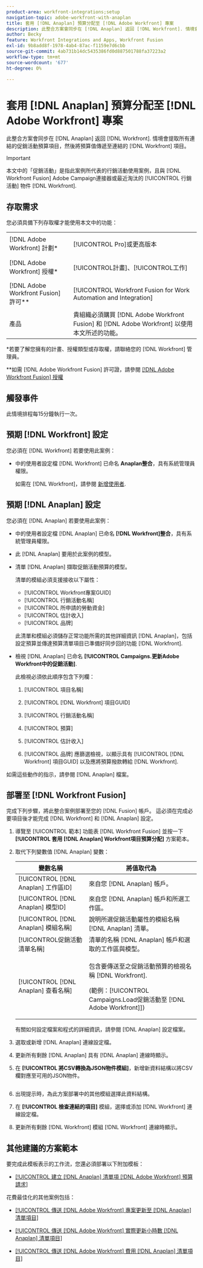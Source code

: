 ```yaml
---
product-area: workfront-integrations;setup
navigation-topic: adobe-workfront-with-anaplan
title: 套用 [!DNL Anaplan] 預算分配至 [!DNL Adobe Workfront] 專案
description: 此整合方案會同步在 [!DNL Anaplan] 返回 [!DNL Workfront]. 情境會提取所有連結的促銷活動預算項目，然後如果預算值已變更，則將預算值傳遞至連結的Workfront專案。
author: Becky
feature: Workfront Integrations and Apps, Workfront Fusion
exl-id: 9b8add8f-1978-4ab4-87ac-f1159e7d6cbb
source-git-commit: 4ab731b14dc5435386fd0d887501788fa37223a2
workflow-type: tm+mt
source-wordcount: '677'
ht-degree: 0%

---
```


# 套用 [!DNL Anaplan] 預算分配至 [!DNL Adobe Workfront] 專案

此整合方案會同步在 [!DNL Anaplan] 返回 [!DNL Workfront]. 情境會提取所有連結的促銷活動預算項目，然後將預算值傳遞至連結的 [!DNL Workfront] 項目。

>[!IMPORTANT]
>
>本文中的「促銷活動」是指此案例所代表的行銷活動使用案例，且與 [!DNL Workfront Fusion] Adobe Campaign連接器或最近淘汰的 [!UICONTROL 行銷活動] 物件 [!DNL Workfront].

## 存取需求

您必須具備下列存取權才能使用本文中的功能：

<table style="table-layout:auto"> 
 <col> 
 <col> 
 <tbody> 
  <tr> 
   <td role="rowheader">[!DNL Adobe Workfront] 計劃*</td> 
   <td> <p>[!UICONTROL Pro]或更高版本</p> </td> 
  </tr> 
  <tr data-mc-conditions=""> 
   <td role="rowheader">[!DNL Adobe Workfront] 授權*</td> 
   <td> <p>[!UICONTROL計畫]、[!UICONTROL工作]</p> </td> 
  </tr> 
  <tr> 
   <td role="rowheader">[!DNL Adobe Workfront Fusion] 許可**</td> 
   <td> <p>[!UICONTROL Workfront Fusion for Work Automation and Integration] </p> </td> 
  </tr> 
  <tr> 
   <td role="rowheader">產品</td> 
   <td>貴組織必須購買 [!DNL Adobe Workfront Fusion] 和 [!DNL Adobe Workfront] 以使用本文所述的功能。</td> 
  </tr> 
 </tbody> 
</table>

&#42;若要了解您擁有的計畫、授權類型或存取權，請聯絡您的 [!DNL Workfront] 管理員。

&#42;&#42;如需 [!DNL Adobe Workfront Fusion] 許可證，請參閱 [[!DNL Adobe Workfront Fusion] 授權](../../workfront-fusion/get-started/license-automation-vs-integration.md)

## 觸發事件

此情境排程每15分鐘執行一次。

## 預期 [!DNL Workfront] 設定

您必須在 [!DNL Workfront] 若要使用此案例：

* 中的使用者設定檔 [!DNL Workfront] 已命名 **Anaplan整合**，具有系統管理員權限。

   如需在 [!DNL Workfront]，請參閱 [新增使用者](../../administration-and-setup/add-users/create-and-manage-users/add-users.md).

## 預期 [!DNL Anaplan] 設定

您必須在 [!DNL Anaplan] 若要使用此案例：

* 中的使用者設定檔 [!DNL Anaplan] 已命名 **[!DNL Workfront]整合**，具有系統管理員權限。
* 此 [!DNL Anaplan] 要用於此案例的模型。
* 清單 [!DNL Anaplan] 擷取促銷活動預算的模型。

   清單的模組必須支援接收以下屬性：

   * [!UICONTROL Workfront專案GUID]
   * [!UICONTROL 行銷活動名稱]
   * [!UICONTROL 所申請的勞動資金]
   * [!UICONTROL 估計收入]
   * [!UICONTROL 品牌]

   此清單和模組必須儲存正常功能所需的其他詳細資訊 [!DNL Anaplan]，包括設定預算並傳達預算清單項目已準備好同步回的功能 [!DNL Workfront].

* 檢視 [!DNL Anaplan] 已命名 **[!UICONTROL Campaigns.更新Adobe Workfront中的促銷活動]**.

   此檢視必須依此順序包含下列欄：

   1. [!UICONTROL 項目名稱]

   2. [!UICONTROL [!DNL Workfront] 項目GUID]

   3. [!UICONTROL 行銷活動名稱]

   4. [!UICONTROL 預算]

   5. [!UICONTROL 估計收入]

   6. [!UICONTROL 品牌]
   應篩選檢視，以顯示具有 [!UICONTROL [!DNL Workfront] 項目GUID] 以及應將預算撥款轉給 [!DNL Workfront].

如需這些動作的指示，請參閱 [!DNL Anaplan] 檔案。

## 部署至 [!DNL Workfront Fusion]

完成下列步驟，將此整合案例部署至您的 [!DNL Fusion] 帳戶。 這必須在完成必要項目後才能完成 [!DNL Workfront] 和 [!DNL Anaplan] 設定。

1. 導覽至 [!UICONTROL 範本] 功能表 [!DNL Workfront Fusion] 並按一下 **[!UICONTROL 套用 [!DNL Anaplan] Workfront項目預算分配]** 方案範本。
1. 取代下列變數值 [!DNL Anaplan] 變數：

   <table style="table-layout:auto"> 
    <col> 
    </col> 
    <col> 
    </col> 
    <thead> 
     <tr> 
      <th>變數名稱</th> 
      <th>將值取代為</th> 
     </tr> 
    </thead> 
    <tbody> 
     <tr> 
      <td role="rowheader">[!UICONTROL [!DNL Anaplan] 工作區ID]</td> 
      <td>來自您 [!DNL Anaplan] 帳戶。</td> 
     </tr> 
     <tr> 
      <td role="rowheader">[!UICONTROL [!DNL Anaplan] 模型ID] </td> 
      <td>來自您 [!DNL Anaplan] 帳戶和所選工作區。</td> 
     </tr> 
     <tr> 
      <td role="rowheader">[!UICONTROL [!DNL Anaplan] 模組名稱]</td> 
      <td>說明所選促銷活動屬性的模組名稱 [!DNL Anaplan] 清單。</td> 
     </tr> 
     <tr> 
      <td role="rowheader">[!UICONTROL促銷活動清單名稱]</td> 
      <td>清單的名稱 [!DNL Anaplan] 帳戶和選取的工作區與模型。</td> 
     </tr> 
     <tr> 
      <td role="rowheader">[!UICONTROL [!DNL Anaplan] 查看名稱]</td> 
      <td> <p>包含要傳送至之促銷活動預算的檢視名稱 [!DNL Workfront].</p> <p>(範例：[!UICONTROL Campaigns.Load促銷活動至 [!DNL Adobe Workfront]]) </p> </td> 
     </tr> 
    </tbody> 
   </table>

   有關如何設定檔案和程式的詳細資訊，請參閱 [!DNL Anaplan] 設定檔案。

1. 選取或新增 [!DNL Anaplan] 連線設定檔。
1. 更新所有剩餘 [!DNL Anaplan] 具有 [!DNL Anaplan] 連線時顯示。
1. 在 **[!UICONTROL 將CSV轉換為JSON物件模組]**，新增新資料結構以將CSV欄對應至可用的JSON物件。

   <!-- [Copy](javascript:void(0);) -->
   <pre></pre>

1. 出現提示時，為此方案部署中的其他模組選擇此資料結構。
1. 在 **[!UICONTROL 檢查連結的項目]** 模組，選擇或添加 [!DNL Workfront] 連線設定檔。
1. 更新所有剩餘 [!DNL Workfront] 模組 [!DNL Workfront] 連線時顯示。

## 其他建議的方案範本

要完成此模板表示的工作流，您還必須部署以下附加模板：

* [[!UICONTROL 建立 [!DNL Anaplan] 清單項 [!DNL Adobe Workfront] 預算請求]](../../workfront-integrations-and-apps/adobe-workfront-with-anaplan/create-an-anaplan-list-item-from-a-workfront-budget-request.md)

花費最佳化的其他案例包括：

* [[!UICONTROL 傳送 [!DNL Adobe Workfront] 專案更新至 [!DNL Anaplan] 清單項目]](../../workfront-integrations-and-apps/adobe-workfront-with-anaplan/send-workfront-project-updates-to-anaplan-list-item.md)

* [[!UICONTROL 傳送 [!DNL Adobe Workfront] 實際更新小時數 [!DNL Anaplan] 清單項目]](../../workfront-integrations-and-apps/adobe-workfront-with-anaplan/send-workfront-project-actual-hours-updates-to-anaplan-list-item.md)

* [[!UICONTROL 傳送 [!DNL Adobe Workfront] 費用 [!DNL Anaplan] 清單項目]](../../workfront-integrations-and-apps/adobe-workfront-with-anaplan/send-workfront-project-expenses-to-anaplan-list-item.md)
